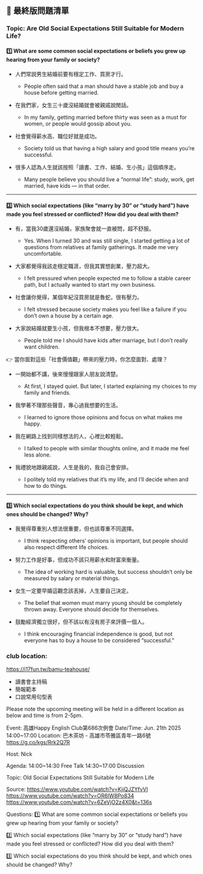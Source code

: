 

## 📖 最終版問題清單

### Topic: Are Old Social Expectations Still Suitable for Modern Life?


#### 1️⃣ What are some common social expectations or beliefs you grew up hearing from your family or society?

- 人們常說男生結婚前要有穩定工作、買房才行。
  - People often said that a man should have a stable job and buy a house before getting married.

- 在我們家，女生三十歲沒結婚就會被親戚說閒話。
  - In my family, getting married before thirty was seen as a must for women, or people would gossip about you.

- 社會覺得薪水高、職位好就是成功。
  - Society told us that having a high salary and good title means you’re successful.

- 很多人認為人生就該按照「讀書、工作、結婚、生小孩」這個順序走。
  - Many people believe you should live a “normal life”: study, work, get married, have kids — in that order.

---

#### 2️⃣ Which social expectations (like “marry by 30” or “study hard”) have made you feel stressed or conflicted? How did you deal with them?

- 有，當我30歲還沒結婚，家族聚會就一直被問，超不舒服。
   - Yes. When I turned 30 and was still single, I started getting a lot of questions from relatives at family gatherings. It made me very uncomfortable.

- 大家都覺得我該走穩定職涯，但我其實想創業，壓力超大。
   - I felt pressured when people expected me to follow a stable career path, but I actually wanted to start my own business.

- 社會讓你覺得，某個年紀沒買房就是魯蛇，很有壓力。
   - I felt stressed because society makes you feel like a failure if you don’t own a house by a certain age.

- 大家說結婚就要生小孩，但我根本不想要，壓力很大。
   - People told me I should have kids after marriage, but I don’t really want children.

👉 當你面對這些「社會價值觀」帶來的壓力時，你怎麼面對、處理？

- 一開始都不講，後來慢慢跟家人朋友說清楚。
   - At first, I stayed quiet. But later, I started explaining my choices to my family and friends.

- 我學著不理那些聲音，專心過我想要的生活。
   - I learned to ignore those opinions and focus on what makes me happy.

- 我在網路上找到同樣想法的人，心裡比較輕鬆。
   - I talked to people with similar thoughts online, and it made me feel less alone.

- 我禮貌地跟親戚說，人生是我的，我自己會安排。
   - I politely told my relatives that it’s my life, and I’ll decide when and how to do things.

---

#### 3️⃣ Which social expectations do you think should be kept, and which ones should be changed? Why?

- 我覺得尊重別人想法很重要，但也該尊重不同選擇。
   - I think respecting others’ opinions is important, but people should also respect different life choices.

- 努力工作是好事，但成功不該只用薪水和財富來衡量。
   - The idea of working hard is valuable, but success shouldn’t only be measured by salary or material things.

- 女生一定要早婚這觀念該丟掉，人生要自己決定。
   - The belief that women must marry young should be completely thrown away. Everyone should decide for themselves.

- 鼓勵經濟獨立很好，但不該以有沒有房子來評價一個人。
   - I think encouraging financial independence is good, but not everyone has to buy a house to be considered “successful.”


### club location:
https://i17fun.tw/bamu-teahouse/

- 讀書會主持稿
- 簡報範本
- 口說常用句型表




Please note the upcoming meeting will be held in a different location as below and time is from 2-5pm.

Event: 高雄Happy English Club第686次例會 
Date/Time: Jun. 21th 2025 14:00~17:00
Location: 巴木茶坊 - 高雄市苓雅區青年一路6號
https://g.co/kgs/Rrk2Q7R

Host: Nick

Agenda:
14:00~14:30 Free Talk
14:30~17:00 Discussion

Topic: 
Old Social Expectations Still Suitable for Modern Life

Source:
https://www.youtube.com/watch?v=KjiQJZYfvVI
https://www.youtube.com/watch?v=OR6lW8Po834
https://www.youtube.com/watch?v=6ZeVjO2z4X0&t=136s

Questions:
1️⃣ What are some common social expectations or beliefs you grew up hearing from your family or society?

2️⃣ Which social expectations (like “marry by 30” or “study hard”) have made you feel stressed or conflicted? How did you deal with them?

3️⃣ Which social expectations do you think should be kept, and which ones should be changed? Why?


